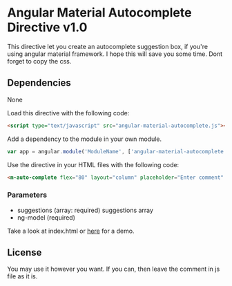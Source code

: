# Angular Material Autocomplete Directive v1.0

This directive let you create an autocomplete suggestion box, if you're using angular material framework.
I hope this will save you some time.
Dont forget to copy the css.

## Dependencies
None



Load this directive with the following code:
```html
<script type="text/javascript" src="angular-material-autocomplete.js"></script>
```

Add a dependency to the module in your own module.
```js
var app = angular.module('ModuleName', ['angular-material-autocomplete']);
```

Use the directive in your HTML files with the following code:
```html
<m-auto-complete flex="80" layout="column" placeholder="Enter comment" suggestions="viewModel.autoCompleteSuggestionsArray" ng-model="viewModel.comment"></m-auto-complete>
```

### Parameters
- suggestions (array: required)
	suggestions array
- ng-model (required)


Take a look at index.html or [here](https://sonith.github.io/angular-material-autocomplete/) for a demo.


## License
You may use it however you want.
If you can, then leave the comment in js file as it is.